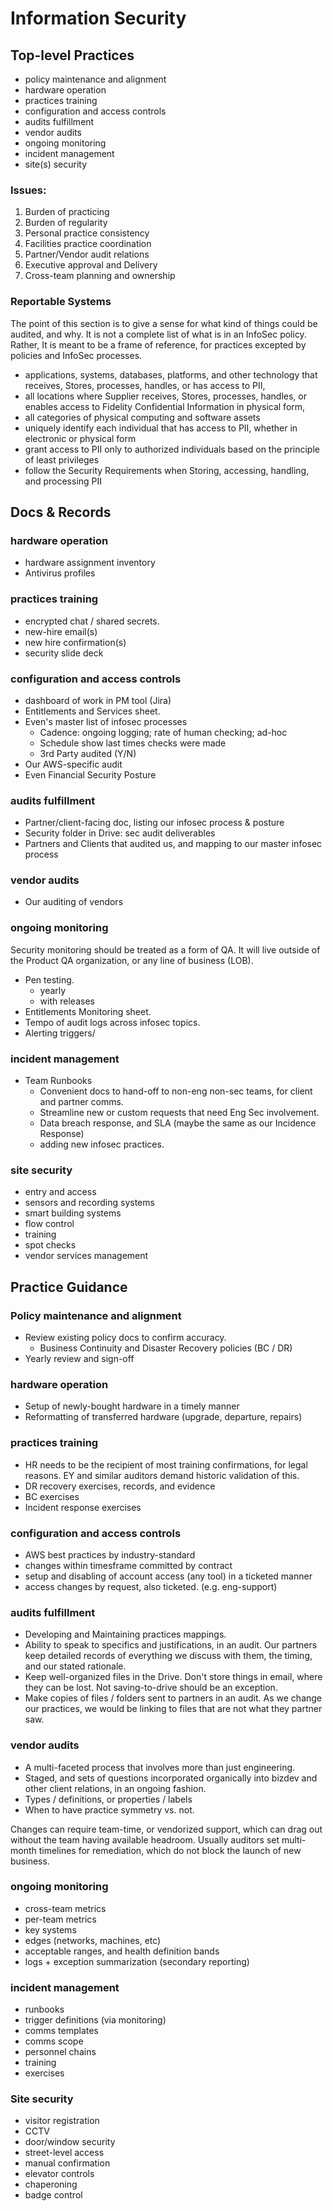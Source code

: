 # Information Security

## Top-level Practices

* policy maintenance and alignment
* hardware operation
* practices training
* configuration and access controls
* audits fulfillment
* vendor audits
* ongoing monitoring 
* incident management
* site(s) security

### Issues:

1. Burden of practicing
1. Burden of regularity
1. Personal practice consistency
1. Facilities practice coordination
1. Partner/Vendor audit relations
1. Executive approval and Delivery
1. Cross-team planning and ownership


### Reportable Systems

The point of this section is to give a sense for what kind of things could be audited, and why. It is not a complete list of what is in an InfoSec policy.  Rather, It is meant to be a frame of reference, for practices excepted by policies and InfoSec processes.

* applications, systems, databases, platforms, and other technology that receives, Stores, processes, handles, or has access to PII,
* all locations where Supplier receives, Stores, processes, handles, or enables access to Fidelity Confidential Information in physical form,
* all categories of physical computing and software assets
* uniquely identify each individual that has access to PII, whether in electronic or physical form
* grant access to PII only to authorized individuals based on the principle of least privileges
* follow the Security Requirements when Storing, accessing, handling, and processing PII

## Docs & Records

### hardware operation

* hardware assignment inventory
* Antivirus profiles

### practices training

* encrypted chat / shared secrets.
* new-hire email(s)
* new hire confirmation(s)
* security slide deck

### configuration and access controls

* dashboard of work in PM tool (Jira)
* Entitlements and Services sheet.
* Even's master list of infosec processes
  * Cadence: ongoing logging; rate of human checking; ad-hoc
  * Schedule show last times checks were made
  * 3rd Party audited (Y/N)
* Our AWS-specific audit
* Even Financial Security Posture

### audits fulfillment

* Partner/client-facing doc, listing our infosec process & posture
* Security folder in Drive: sec audit deliverables
* Partners and Clients that audited us, and mapping to our master infosec process

### vendor audits

* Our auditing of vendors

### ongoing monitoring

Security monitoring should be treated as a form of QA.  It will live outside of the Product QA organization, or any line of business (LOB).

* Pen testing.
  * yearly
  * with releases
* Entitlements Monitoring sheet.
* Tempo of audit logs across infosec topics.
* Alerting triggers/

### incident management

* Team Runbooks
  * Convenient docs to hand-off to non-eng non-sec teams, for client and partner comms.
  * Streamline new or custom requests that need Eng Sec involvement.
  * Data breach response, and SLA (maybe the same as our Incidence Response)
  * adding new infosec practices.

### site security

* entry and access
* sensors and recording systems
* smart building systems
* flow control
* training
* spot checks
* vendor services management

## Practice Guidance

### Policy maintenance and alignment

* Review existing policy docs to confirm accuracy.
  * Business Continuity and Disaster Recovery policies (BC / DR)
* Yearly review and sign-off

### hardware operation

* Setup of newly-bought hardware in a timely manner
* Reformatting of transferred hardware (upgrade, departure, repairs)

### practices training

* HR needs to be the recipient of most training confirmations, for legal reasons.  EY and similar auditors demand historic validation of this.
* DR recovery exercises, records, and evidence
* BC exercises
* Incident response exercises

### configuration and access controls

* AWS best practices by industry-standard
* changes within timesframe committed by contract
* setup and disabling of account access (any tool) in a ticketed manner
* access changes by request, also ticketed. (e.g. eng-support)

### audits fulfillment

* Developing and Maintaining practices mappings.
* Ability to speak to specifics and justifications, in an audit.  Our partners keep detailed records of everything we discuss with them, the timing, and our stated rationale. 
* Keep well-organized files in the Drive.  Don't store things in email, where they can be lost.  Not saving-to-drive should be an exception.
* Make copies of files / folders sent to partners in an audit.  As we change our practices, we would be linking to files that are not what they partner saw. 

### vendor audits

* A multi-faceted process that involves more than just engineering. 
* Staged, and sets of questions incorporated organically into bizdev and other client relations, in an ongoing fashion.
* Types / definitions, or properties / labels
* When to have practice symmetry vs. not.

Changes can require team-time, or vendorized support, which can drag out without the team having available headroom.  Usually auditors set multi-month timelines for remediation, which do not block the launch of new business.

### ongoing monitoring

* cross-team metrics
* per-team metrics
* key systems
* edges (networks, machines, etc)
* acceptable ranges, and health definition bands
* logs + exception summarization (secondary reporting)

### incident management

* runbooks
* trigger definitions (via monitoring)
* comms templates
* comms scope
* personnel chains
* training
* exercises

### Site security

* visitor registration
* CCTV
* door/window security
* street-level access
* manual confirmation
* elevator controls
* chaperoning
* badge control

